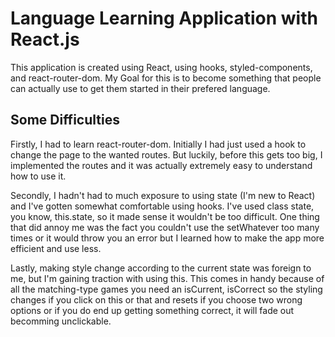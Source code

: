 # Language Learning Application with React.js

This application is created using React, using hooks, styled-components, and react-router-dom.
My Goal for this is to become something that people can actually use to get them started in their prefered language.

## Some Difficulties

Firstly, I had to learn react-router-dom. Initially I had just used a hook to change the page to the wanted routes.
But luckily, before this gets too big, I implemented the routes and it was actually extremely easy to understand how to use it.

Secondly, I hadn't had to much exposure to using state (I'm new to React) and I've gotten somewhat comfortable using hooks.
I've used class state, you know, this.state, so it made sense it wouldn't be too difficult. One thing that did annoy me was
the fact you couldn't use the setWhatever too many times or it would throw you an error but I learned how to make the 
app more efficient and use less.

Lastly, making style change according to the current state was foreign to me, but I'm gaining traction with using this. This
comes in handy because of all the matching-type games you need an isCurrent, isCorrect so the styling changes if you click
on this or that and resets if you choose two wrong options or if you do end up getting something correct, it will fade out
becomming unclickable.
